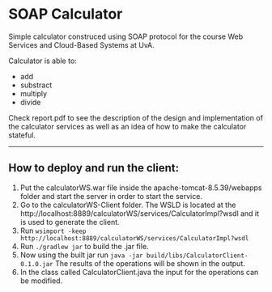 # SOAP Calculator

Simple calculator construced using SOAP protocol for the course Web Services and Cloud-Based Systems at UvA.

Calculator is able to:
* add
* substract
* multiply
* divide

Check report.pdf to see the description of the design and implementation of the calculator services as well as an idea of how to make the calculator stateful.

---
## How to deploy and run the client:

1. Put the calculatorWS.war file inside the apache-tomcat-8.5.39/webapps folder and start the server in order to start the service.
2. Go to the calculatorWS-Client folder. The WSLD is located at the  http://localhost:8889/calculatorWS/services/CalculatorImpl?wsdl and it is used to generate the client.
3. Run ```wsimport -keep http://localhost:8889/calculatorWS/services/CalculatorImpl?wsdl```
4. Run ```./gradlew jar``` to build the .jar file. 
5. Now using the built jar run ```java -jar build/libs/CalculatorClient-0.1.0.jar``` The results of the operations will be shown in the output.
6. In the class called CalculatorClient.java the input for the operations can be modified.
